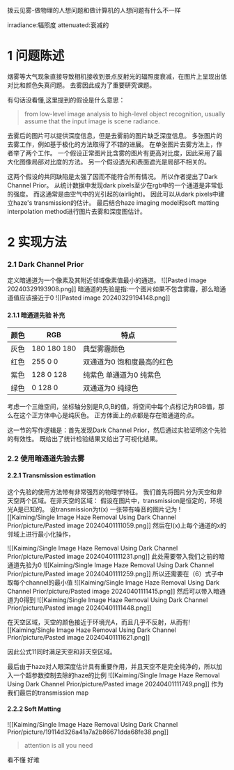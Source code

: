 

拨云见雾-做物理的人想问题和做计算机的人想问题有什么不一样 

irradiance:辐照度
attenuated:衰减的

# 1    问题陈述
烟雾等大气现象直接导致相机接收到景点反射光的辐照度衰减，在图片上呈现出低对比和颜色失真问题。 
去雾因此成为了重要研究课题。 

有句话没看懂,这里提到的假设是什么意思：
> from low-level image analysis to high-level object recognition, usually assume that the input image is scene radiance. 

去雾后的图片可以提供深度信息，但是去雾前的图片缺乏深度信息。 多张图片的去雾工作，例如基于极化的方法取得了不错的进展。 在单张图片去雾方法上，作者举了两个工作。 一个假设正常图片比含雾的图片有更高对比度，因此采用了最大化图像局部对比度的方法。 另一个假设透光和表面遮光是局部不相关的。 

这两个假设的共同缺陷是太强了因而不能符合所有情况。 所以作者提出了Dark Channel Prior。 从统计数据中发现dark pixels至少在rgb中的一个通道是非常低的强度。 而这通常是由空气中的光引起的(airlight)。 因此可以从dark pixels中建立haze's transmission的估计。 最后结合haze imaging model和soft matting interpolation method进行图片去雾和深度图估计。 


# 2     实现方法
### 2.1    Dark Channel Prior 
定义暗通道为一个像素及其附近邻域像素值最小的通道。 
![[Pasted image 20240329193908.png]]
暗通道的先验是指:一个图片如果不包含雾霾，那么暗通道值应该接近于0
![[Pasted image 20240329194148.png]]

#### 2.1.1    暗通道先验 补充

| 颜色 | RGB         | 特点                       |
| ---- | ----------- | -------------------------- |
| 灰色 | 180 180 180 | 典型雾霾颜色               |
| 红色 | 255 0 0     | 双通道为0 饱和度最高的红色 |
| 紫色 | 128 0 128   | 纯紫色 单通道为0 纯紫色    |
| 绿色 | 0 128 0     | 双通道为0 纯绿色           |
考虑一个三维空间，坐标轴分别是R,G,B的值，将空间中每个点标记为RGB值，那么在这个正方体中心是纯灰色。 正方体面上的点都是存在暗通道的点。 


这一节的写作逻辑是：首先发现Dark Channel Prior，然后通过实验证明这个先验的有效性。 既给出了统计检验结果又给出了可视化结果。 

### 2.2    使用暗通道先验去雾

#### 2.2.1 Transmission estimation 
这个先验的使用方法带有非常强烈的物理学特征。 我们首先将图片分为天空和非天空两个区域。在非天空的区域：
假设在图片中，transmission是恒定的，环境光A是已知的。 设transmission为t(x)
一张带有噪音的图片记为
![[Kaiming/Single Image Haze Removal Using Dark Channel Prior/picture/Pasted image 20240401111059.png]]
然后在I(x)上每个通道的x的邻域上进行最小化操作，

![[Kaiming/Single Image Haze Removal Using Dark Channel Prior/picture/Pasted image 20240401111231.png]]
此处需要带入我们之前的暗通道先验为0 
![[Kaiming/Single Image Haze Removal Using Dark Channel Prior/picture/Pasted image 20240401111259.png]]
所以还需要在（6）式子中取每个channel的最小值
![[Kaiming/Single Image Haze Removal Using Dark Channel Prior/picture/Pasted image 20240401111415.png]]
然后可以带入暗通道为0得到
![[Kaiming/Single Image Haze Removal Using Dark Channel Prior/picture/Pasted image 20240401111448.png]]

在天空区域，天空的颜色接近于环境光A，而且几乎不反射，从而有![[Kaiming/Single Image Haze Removal Using Dark Channel Prior/picture/Pasted image 20240401111621.png]]

因此公式11同时满足天空和非天空区域。 

最后由于haze对人眼深度估计具有重要作用，并且天空不是完全纯净的，所以加入一个超参数控制去除的haze的比例
![[Kaiming/Single Image Haze Removal Using Dark Channel Prior/picture/Pasted image 20240401111749.png]]
作为我们最后的transmission map


#### 2.2.2 Soft Matting
![[Kaiming/Single Image Haze Removal Using Dark Channel Prior/picture/19114d326a41a7a2b86671dda68fe38.png]]
> attention is all you need

看不懂 好难 


